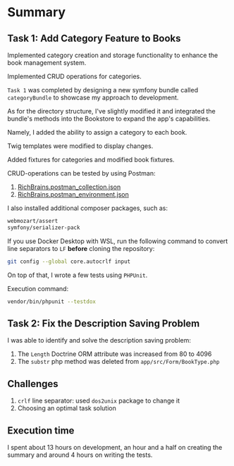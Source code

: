 # Summary

## Task 1: Add Category Feature to Books

Implemented category creation and storage functionality to enhance the book management system.

Implemented CRUD operations for categories.

`Task 1` was completed by designing a new symfony bundle called `categoryBundle` to showcase my approach to development.

As for the directory structure, I've slightly modified it and integrated the bundle's methods into the Bookstore to expand the app's capabilities.

Namely, I added the ability to assign a category to each book.

Twig templates were modified to display changes.

Added fixtures for categories and modified book fixtures.

CRUD-operations can be tested by using Postman:
1. [RichBrains.postman_collection.json](RichBrains.postman_collection.json)
2. [RichBrains.postman_environment.json](RichBrains.postman_environment.json)

I also installed additional composer packages, such as:
```bash
webmozart/assert
symfony/serializer-pack
```

If you use Docker Desktop with WSL, run the following command to convert line separators to `LF` **before** cloning the repository:
```bash
git config --global core.autocrlf input
```

On top of that, I wrote a few tests using `PHPUnit`.

Execution command:
```bash
vendor/bin/phpunit --testdox
```

## Task 2: Fix the Description Saving Problem

I was able to identify and solve the description saving problem:
1. The `Length` Doctrine ORM attribute was increased from 80 to 4096
2. The `substr` php method was deleted from `app/src/Form/BookType.php`

## Challenges

1. `crlf` line separator: used `dos2unix` package to change it
2. Choosing an optimal task solution

## Execution time 

I spent about 13 hours on development, an hour and a half on creating the summary and around 4 hours on writing the tests.